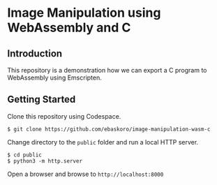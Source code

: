 # Image Manipulation using WebAssembly and C

## Introduction
This repository is a demonstration how we can export a C program to WebAssembly using Emscripten.

## Getting Started
Clone this repository using Codespace.
```
$ git clone https://github.com/ebaskoro/image-manipulation-wasm-c
```

Change directory to the `public` folder and run a local HTTP server.
```
$ cd public
$ python3 -m http.server
```

Open a browser and browse to `http://localhost:8000`